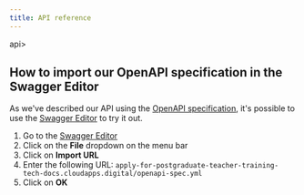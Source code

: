 ```yaml
---
title: API reference
---
```


api>

## How to import our OpenAPI specification in the Swagger Editor

As we've described our API using the <a href="https://swagger.io/docs/specification/about/" target="_blank">
OpenAPI specification</a>, it's possible to use the <a href="https://swagger.io/tools/swagger-editor/" target="_blank">
Swagger Editor</a> to try it out.

1. Go to the <a href="https://editor.swagger.io/" target="_blank">Swagger Editor</a>
2. Click on the **File** dropdown on the menu bar
3. Click on **Import URL**
4. Enter the following URL: `apply-for-postgraduate-teacher-training-tech-docs.cloudapps.digital/openapi-spec.yml`
5. Click on **OK**
